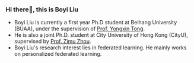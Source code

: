 ### Hi there👋, this is Boyi Liu

+ Boyi Liu is currently a first year Ph.D student at Beihang University (BUAA), under the supervision of <a href="https://yongxintong.github.io/">Prof. Yongxin Tong</a>. 
+ He is also a joint Ph.D. student at City University of Hong Kong (CityU), supervised by <a href='https://zhouzimu.github.io/'>Prof. Zimu Zhou</a>.
+ Boyi Liu's research interest lies in federated learning. He mainly works on personalized federated learning.
